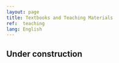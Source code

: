 ```yaml
---
layout: page
title: Textbooks and Teaching Materials
ref:  teaching
lang: English
---
```


<h2>Under construction</h2>
